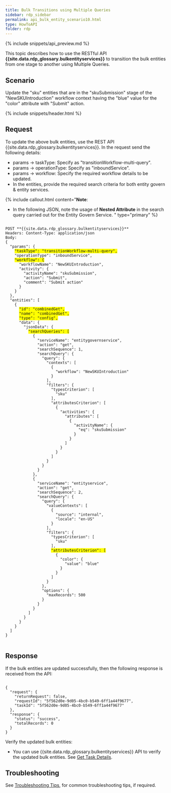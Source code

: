 ```yaml
---
title: Bulk Transitions using Multiple Queries
sidebar: rdp_sidebar
permalink: api_bulk_entity_scenario10.html
type: HowToAPI
folder: rdp
---
```


{% include snippets/api_preview.md %}

This topic describes how to use the RESTful API **{{site.data.rdp_glossary.bulkentityservices}}** to transition the bulk entities from one stage to another using Multiple Queries.

## Scenario

Update the "sku" entities that are in the "skuSubmission" stage of the "NewSKUIntroduction" workflow context having the "blue" value for the "color" attribute with "Submit" action.

{% include snippets/header.html %}

## Request

To update the above bulk entities, use the REST API {{site.data.rdp_glossary.bulkentityservices}}. In the request send the following details:

* params -> taskType: Specify as "transitionWorkflow-multi-query".
* params -> operationType: Specify as "inboundService".
* params -> workflow: Specify the required workflow details to be updated.
* In the entities, provide the required search criteria for both entity govern & entity services.

{% include callout.html content="**Note**:<br/>
* In the following JSON, note the usage of **Nested Attribute** in the search query carried out for  the Entity Govern Service.
" type="primary" %}

<pre>
<code>
POST **{{site.data.rdp_glossary.bulkentityservices}}**
Headers: Content-Type: application/json
Body:
{
  "params": {
    <span style="background-color: #FFFF00">"taskType": "transitionWorkflow-multi-query",</span>
    "operationType": "inboundService",
    <span style="background-color: #FFFF00">"workflow": {</span>
      "workflowName": "NewSKUIntroduction",
      "activity": {
        "activityName": "skuSubmission",
        "action": "Submit",
        "comment": "Submit action"
      }
    }
  },
  "entities": [
    {
      <span style="background-color: #FFFF00">"id": "combinedGet",</span>
      <span style="background-color: #FFFF00">"name": "combinedGet",</span>
      <span style="background-color: #FFFF00">"type": "config",</span>
      "data": {
        "jsonData": {
          <span style="background-color: #FFFF00">"searchQueries": [</span>
            {
              "serviceName": "entitygovernservice",
              "action": "get",
              "searchSequence": 1,
              "searchQuery": {
                "query": {
                  "contexts": [
                    {
                      "workflow": "NewSKUIntroduction"
                    }
                  ],
                  "filters": {
                    "typesCriterion": [
                      "sku"
                    ],
                    "attributesCriterion": [
                      {
                        "activities": {
                          "attributes": [
                            {
                              "activityName": {
                                "eq": "skuSubmission"
                              }
                            }
                          ]
                        }
                      }
                    ]
                  }
                }
              }
            },
            {
              "serviceName": "entityservice",
              "action": "get",
              "searchSequence": 2,
              "searchQuery": {
                "query": {
                  "valueContexts": [
                    {
                      "source": "internal",
                      "locale": "en-US"
                    }
                  ],
                  "filters": {
                    "typesCriterion": [
                      "sku"
                    ],
                    <span style="background-color: #FFFF00">"attributesCriterion": [</span>
                      {
                        "color": {
                          "value": "blue"
                        }
                      }
                    ]
                  }
                },
                "options": {
                  "maxRecords": 500
                }
              }
            }
          ]
        }
      }
    }
  ]
}
</code>
</pre> 

## Response

If the bulk entities are updated successfully, then the following response is received from the API:

<pre><code>
{
  "request": {
    "returnRequest": false,
    "requestId": "5f562d0e-9d05-4bc0-b549-6ff1a44f9677",
    "taskId": "5f562d0e-9d05-4bc0-b549-6ff1a44f9677"
  },
  "response": {
    "status": "success",
    "totalRecords": 0
  }
}
</code></pre>

Verify the updated bulk entities:
* You can use {{site.data.rdp_glossary.bulkentityservices}} API to verify the updated bulk entities. See [Get Task Details](api_bulk_entity_get_task_details.html).

## Troubleshooting

See [Troubleshooting Tips](api_troubleshooting_tips.html), for common troubleshooting tips, if required.